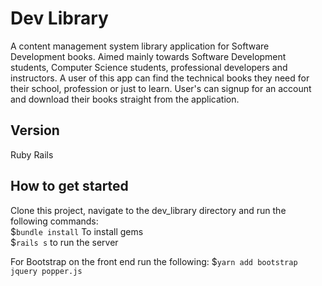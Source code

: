 # Dev Library

A content management system library application for Software Development books. Aimed mainly towards Software Development students, Computer Science students, professional developers and instructors. A user of this app can find the technical books they need for their school, profession or just to learn. User's can signup for an account and download their books straight from the application.

## Version
Ruby
Rails

## How to get started
Clone this project, navigate to the dev_library directory and run the following commands:<br>
$`bundle install` To install gems<br>
$`rails s` to run the server<br>

For Bootstrap on the front end run the following:
$`yarn add bootstrap jquery popper.js`
